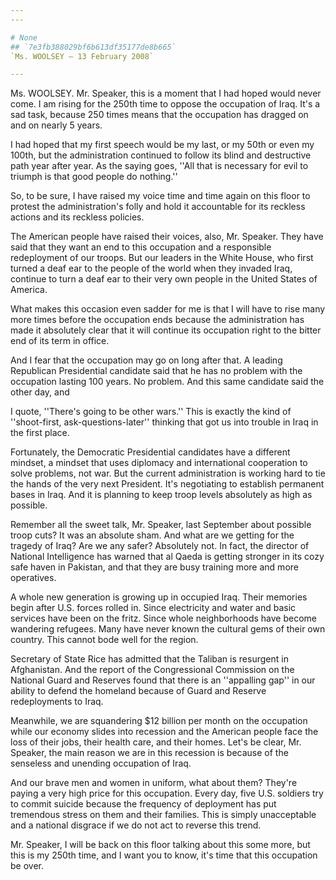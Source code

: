 ```yaml
---
---

# None
## `7e3fb388029bf6b613df35177de8b665`
`Ms. WOOLSEY — 13 February 2008`

---
```



Ms. WOOLSEY. Mr. Speaker, this is a moment that I had hoped would 
never come. I am rising for the 250th time to oppose the occupation of 
Iraq. It's a sad task, because 250 times means that the occupation has 
dragged on and on nearly 5 years.

I had hoped that my first speech would be my last, or my 50th or even 
my 100th, but the administration continued to follow its blind and 
destructive path year after year. As the saying goes, ''All that is 
necessary for evil to triumph is that good people do nothing.''

So, to be sure, I have raised my voice time and time again on this 
floor to protest the administration's folly and hold it accountable for 
its reckless actions and its reckless policies.

The American people have raised their voices, also, Mr. Speaker. They 
have said that they want an end to this occupation and a responsible 
redeployment of our troops. But our leaders in the White House, who 
first turned a deaf ear to the people of the world when they invaded 
Iraq, continue to turn a deaf ear to their very own people in the 
United States of America.

What makes this occasion even sadder for me is that I will have to 
rise many more times before the occupation ends because the 
administration has made it absolutely clear that it will continue its 
occupation right to the bitter end of its term in office.

And I fear that the occupation may go on long after that. A leading 
Republican Presidential candidate said that he has no problem with the 
occupation lasting 100 years. No problem. And this same candidate said 
the other day, and


I quote, ''There's going to be other wars.'' This is exactly the kind 
of ''shoot-first, ask-questions-later'' thinking that got us into 
trouble in Iraq in the first place.

Fortunately, the Democratic Presidential candidates have a different 
mindset, a mindset that uses diplomacy and international cooperation to 
solve problems, not war. But the current administration is working hard 
to tie the hands of the very next President. It's negotiating to 
establish permanent bases in Iraq. And it is planning to keep troop 
levels absolutely as high as possible.

Remember all the sweet talk, Mr. Speaker, last September about 
possible troop cuts? It was an absolute sham. And what are we getting 
for the tragedy of Iraq? Are we any safer? Absolutely not. In fact, the 
director of National Intelligence has warned that al Qaeda is getting 
stronger in its cozy safe haven in Pakistan, and that they are busy 
training more and more operatives.

A whole new generation is growing up in occupied Iraq. Their memories 
begin after U.S. forces rolled in. Since electricity and water and 
basic services have been on the fritz. Since whole neighborhoods have 
become wandering refugees. Many have never known the cultural gems of 
their own country. This cannot bode well for the region.

Secretary of State Rice has admitted that the Taliban is resurgent in 
Afghanistan. And the report of the Congressional Commission on the 
National Guard and Reserves found that there is an ''appalling gap'' in 
our ability to defend the homeland because of Guard and Reserve 
redeployments to Iraq.

Meanwhile, we are squandering $12 billion per month on the occupation 
while our economy slides into recession and the American people face 
the loss of their jobs, their health care, and their homes. Let's be 
clear, Mr. Speaker, the main reason we are in this recession is because 
of the senseless and unending occupation of Iraq.

And our brave men and women in uniform, what about them? They're 
paying a very high price for this occupation. Every day, five U.S. 
soldiers try to commit suicide because the frequency of deployment has 
put tremendous stress on them and their families. This is simply 
unacceptable and a national disgrace if we do not act to reverse this 
trend.

Mr. Speaker, I will be back on this floor talking about this some 
more, but this is my 250th time, and I want you to know, it's time that 
this occupation be over.

